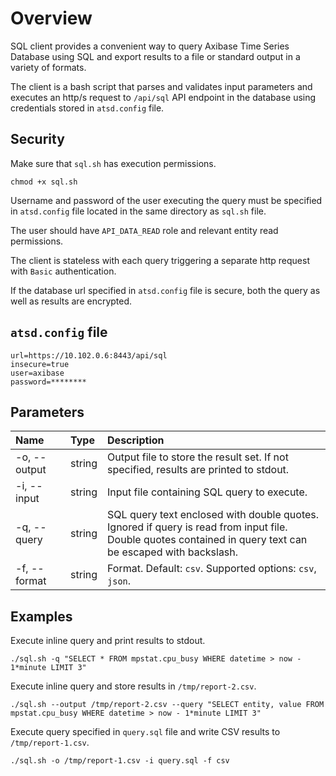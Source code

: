 ﻿# Overview

SQL client provides a convenient way to query Axibase Time Series Database using SQL and export results to a file or standard output in a variety of formats.

The client is a bash script that parses and validates input parameters and executes an http/s request to `/api/sql` API endpoint in the database using credentials stored in `atsd.config` file. 

## Security

Make sure that `sql.sh` has execution permissions.

```
chmod +x sql.sh
```

Username and password of the user executing the query must be specified in `atsd.config` file located in the same directory as `sql.sh` file.

The user should have `API_DATA_READ` role and relevant entity read permissions.

The client is stateless with each query triggering a separate http request with `Basic` authentication.

If the database url specified in `atsd.config` file is secure, both the query as well as results are encrypted.

## `atsd.config` file

```ls
url=https://10.102.0.6:8443/api/sql
insecure=true
user=axibase
password=********
```

## Parameters


| **Name** | **Type** | **Description** |
|:---|:---|:---|
| -o, --output | string | Output file to store the result set. If not specified, results are printed to stdout. |
| -i, --input | string | Input file containing SQL query to execute. |
| -q, --query | string | SQL query text enclosed with double quotes. Ignored if query is read from input file. <br>Double quotes contained in query text can be escaped with backslash.|
| -f, --format | string | Format. Default: `csv`. Supported options: `csv`, `json`. |

## Examples

Execute inline query and print results to stdout.

```ls
./sql.sh -q "SELECT * FROM mpstat.cpu_busy WHERE datetime > now - 1*minute LIMIT 3"
```

Execute inline query and store results in `/tmp/report-2.csv`.

```ls
./sql.sh --output /tmp/report-2.csv --query "SELECT entity, value FROM mpstat.cpu_busy WHERE datetime > now - 1*minute LIMIT 3"
```

Execute query specified in `query.sql` file and write CSV results to `/tmp/report-1.csv`.

```ls
./sql.sh -o /tmp/report-1.csv -i query.sql -f csv
```
